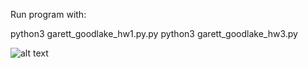 Run program with:

python3 garett_goodlake_hw1.py.py
python3 garett_goodlake_hw3.py

![alt text](https://github.com/Pyrothei/cs362/blob/main/Flowchart.png)
